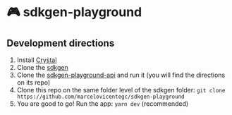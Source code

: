 # 🎮 sdkgen-playground

## Development directions

1. Install [Crystal](https://crystal-lang.org/reference/installation/)
2. Clone the [sdkgen](https://github.com/cubos/sdkgen)
3. Clone the [sdkgen-playground-api](https://github.com/marcelovicentegc/sdkgen-playground-api) and run it (you will find the directions on its repo)
4. Clone this repo on the same folder level of the sdkgen folder: `git clone https://github.com/marcelovicentegc/sdkgen-playground`
5. You are good to go! Run the app: `yarn dev` (recommended)

